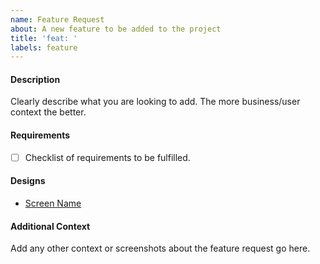 ```yaml
---
name: Feature Request
about: A new feature to be added to the project
title: 'feat: '
labels: feature
---
```


#### Description

Clearly describe what you are looking to add. The more business/user context the better.

#### Requirements

- [ ] Checklist of requirements to be fulfilled.

#### Designs

- [Screen Name](https://dribbble.com/tsinis)

#### Additional Context

Add any other context or screenshots about the feature request go here.
